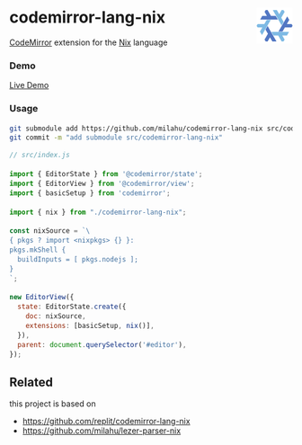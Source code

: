 # codemirror-lang-nix <img align="right" src="dev/nix-snowflake.svg" width="64">

[CodeMirror](https://codemirror.net/) extension for the [Nix](https://github.com/NixOS/nix) language

### Demo

[Live Demo](https://milahu.github.io/codemirror-lang-nix/dev/dist/)

### Usage

```sh
git submodule add https://github.com/milahu/codemirror-lang-nix src/codemirror-lang-nix
git commit -m "add submodule src/codemirror-lang-nix"
```

```js
// src/index.js

import { EditorState } from '@codemirror/state';
import { EditorView } from '@codemirror/view';
import { basicSetup } from 'codemirror';

import { nix } from "./codemirror-lang-nix";

const nixSource = `\
{ pkgs ? import <nixpkgs> {} }:
pkgs.mkShell {
  buildInputs = [ pkgs.nodejs ];
}
`;

new EditorView({
  state: EditorState.create({
    doc: nixSource,
    extensions: [basicSetup, nix()],
  }),
  parent: document.querySelector('#editor'),
});
```

## Related

this project is based on

* https://github.com/replit/codemirror-lang-nix
* https://github.com/milahu/lezer-parser-nix
